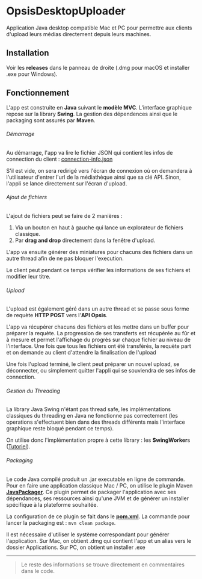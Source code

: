 # OpsisDesktopUploader

Application Java desktop compatible Mac et PC pour permettre aux clients d'upload leurs médias directement depuis leurs machines.

## Installation

Voir les **releases** dans le panneau de droite (.dmg pour macOS et installer .exe pour Windows).

## Fonctionnement

L'app est construite en **Java** suivant le **modèle MVC**.
L'interface graphique repose sur la library **Swing**.
La gestion des dépendences ainsi que le packaging sont assurés par **Maven**.

###### Démarrage

Au démarrage, l'app va lire le fichier JSON qui contient les infos de connection du client : [connection-info.json](src/main/ressources/connection-info.json)

S'il est vide, on sera redirigé vers l'écran de connexion où on demandera à l'utilisateur d'entrer l'url de la médiathèque ainsi que sa clé API.
Sinon, l'appli se lance directement sur l'écran d'upload.

###### Ajout de fichiers

L'ajout de fichiers peut se faire de 2 manières :
1. Via un bouton en haut à gauche qui lance un explorateur de fichiers classique.
2. Par **drag and drop** directement dans la fenêtre d'upload.

L'app va ensuite générer des miniatures pour chacuns des fichiers dans un autre thread afin de ne pas bloquer l'execution.

Le client peut pendant ce temps vérifier les informations de ses fichiers et modifier leur titre.

###### Upload

L'upload est également géré dans un autre thread et se passe sous forme de requète **HTTP POST** vers l'**API Opsis**.

L'app va récupérer chacuns des fichiers et les mettre dans un buffer pour préparer la requète.
La progression de ses transferts est récupérée au fûr et à mesure et permet l'affichage du progrès sur chaque fichier au niveau de l'interface.
Une fois que tous les fichiers ont été transférés, la requète part et on demande au client d'attendre la finalisation de l'upload

Une fois l'upload terminé, le client peut préparer un nouvel upload, se déconnecter, ou simplement quitter l'appli qui se souviendra de ses infos de connection.

###### Gestion du Threading

La library Java Swing n'étant pas thread safe, les implémentations classiques du threading en Java ne fonctionne pas correctement (les operations s'effectuent bien dans des threads différents mais l'interface graphique reste bloqué pendant ce temps).

On utilise donc l'implémentation propre à cette library : les **SwingWorker**s ([Tutoriel](https://www.geeksforgeeks.org/swingworker-in-java/)).

###### Packaging

Le code Java compilé produit un .jar executable en ligne de commande.
Pour en faire une application classique Mac / PC, on utilise le plugin Maven [**JavaPackager**](https://github.com/fvarrui/JavaPackager).
Ce plugin permet de packager l'application avec ses dépendances, ses ressources ainsi qu'une JVM et de générer un installer spécifique à la plateforme souhaitée.

La configuration de ce plugin se fait dans le [**pom.xml**](pom.xml).
La commande pour lancer la packaging est : ```mvn clean package```.

Il est nécessaire d'utiliser le système correspondant pour générer l'application.
Sur Mac, on obtient .dmg qui contient l'app et un alias vers le dossier Applications.
Sur PC, on obtient un installer .exe

---

> Le reste des informations se trouve directement en commentaires dans le code. 
